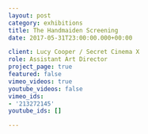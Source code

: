 ```yaml
---
layout: post
category: exhibitions
title: The Handmaiden Screening
date: 2017-05-31T23:00:00.000+00:00

client: Lucy Cooper / Secret Cinema X
role: Assistant Art Director
project_page: true
featured: false
vimeo_videos: true
youtube_videos: false
vimeo_ids:
- '213272145'
youtube_ids: []

---
```

